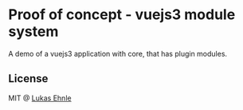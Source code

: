 # Proof of concept - vuejs3 module system

A demo of a vuejs3 application with core, that has plugin modules.

## License

MIT @ [Lukas Ehnle](https://ehnle.dev)
